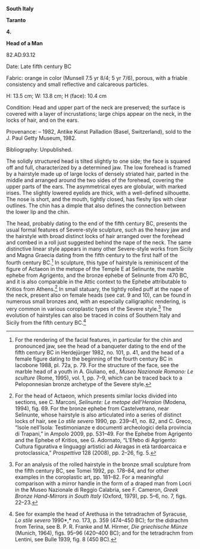 **South Italy**

**Taranto**

**4.**

**Head of a Man**

82.AD.93.12

<span class="smcaps">Date:</span> Late fifth century
<span class="smcaps">BC</span>

<span class="smcaps">Fabric</span>: orange in color
(Munsell 7.5 yr 8/4; 5 yr 7/6), porous, with a friable consistency and
small reflective and calcareous particles.

H: 13.5 cm; W: 13.8 cm; H (face): 10.4 cm

<span class="smcaps">Condition:</span> Head and upper
part of the neck are preserved; the surface is covered with a layer of
incrustations; large chips appear on the neck, in the locks of hair, and
on the ears.

<span class="smcaps">Provenance</span>: – 1982, Antike
Kunst Palladion (Basel, Switzerland), sold to the J. Paul Getty Museum,
1982.

<span class="smcaps">Bibliography:</span> Unpublished.

The solidly structured head is tilted slightly to one side; the face is
squared off and full, characterized by a determined jaw. The low
forehead is framed by a hairstyle made up of large locks of densely
striated hair, parted in the middle and arranged around the two sides of
the forehead, covering the upper parts of the ears. The asymmetrical
eyes are globular, with marked irises. The slightly lowered eyelids are
thick, with a well-defined silhouette. The nose is short, and the mouth,
tightly closed, has fleshy lips with clear outlines. The chin has a
dimple that also defines the connection between the lower lip and the
chin.

The head, probably dating to the end of the fifth century <span
class="smcaps">BC,</span> presents the usual formal
features of Severe-style sculpture, such as the heavy jaw and the
hairstyle with broad distinct locks of hair arranged over the forehead
and combed in a roll just suggested behind the nape of the neck. The
same distinctive linear style appears in many other Severe-style works
from Sicily and Magna Graecia dating from the fifth century to the first
half of the fourth century <span
class="smcaps">BC.</span>[^1] In sculpture, this type
of hairstyle is reminiscent of the figure of Actaeon in the metope of
the Temple E at Selinunte, the marble ephebe from Agrigento, and the
bronze ephebe of Selinunte from 470 <span
class="smcaps">BC</span>, and it is also comparable in
the Attic context to the Ephebe attributable to Kritios from Athens.[^2]
In small statuary, the tightly rolled puff at the nape of the neck,
present also on female heads (see cat. 9 and 10), can be found in
numerous small bronzes and, with an especially calligraphic rendering,
is very common in various coroplastic types of the Severe style.[^3] The
evolution of hairstyles can also be traced in coins of Southern Italy
and Sicily from the fifth century <span
class="smcaps">BC.</span>[^4]

[^1]: For the rendering of the facial features, in particular for the
    chin and pronounced jaw, see the head of a banqueter dating to the
    end of the fifth century BC in <span
    class="smcaps">Herdejürger</span> 1982, no. 101,
    p. 41, and the head of a female figure dating to the beginning of
    the fourth century <span class="smcaps">BC</span>
    in <span class="smcaps">Iacobone</span> 1988, pl.
    72a, p. 79. For the structure of the face, see the marble head of a
    youth in A. Giuliano, ed., *Museo Nazionale Romano: Le sculture*
    (Rome, 1995), vol. 1, pp. 7–9, which can be traced back to a
    Peloponnesian bronze archetype of the Severe style.

[^2]: For the head of Actaeon, which presents similar locks divided into
    sections, see C. Marconi, *Selinunte: Le metope dell’Heraion*
    (Modena, 1994), fig. 69. For the bronze ephebe from Castelvetrano,
    near Selinunte, whose hairstyle is also articulated into a series of
    distinct locks of hair, see *<span
    class="smcaps">Lo stile severo</span>* 1990, pp.
    239–41, no. 82, and C. Greco, “Isole nell’Isola: Testimonianze e
    documenti archeologici della provincia di Trapani,” in <span
    class="smcaps">Ampolo</span> 2009, pp. 531–49. For
    the Ephebe from Agrigento and the Ephebe of Kritios, see G.
    Adornato, “L’Efebo di Agrigento: Cultura figurativa e linguaggi
    artistici ad Akragas in età tardoarcaica e protoclassica,”
    *Prospettiva* 128 (2008), pp. 2–26, fig. 5.

[^3]: For an analysis of the rolled hairstyle in the bronze small
    sculpture from the fifth century BC, see <span
    class="smcaps">Tomei</span> 1992, pp. 178–84, and
    for other examples in the coroplastic art, pp. 181–82. For a
    meaningful comparison with a mirror handle in the form of a draped
    man from Locri in the Museo Nazionale di Reggio Calabria, see F.
    Cameron, *Greek Bronze Hand-Mirrors in South Italy* (Oxford, 1979),
    pp. 5–6, no. 7, figs. 22–23.

[^4]: See for example the head of Arethusa in the tetradrachm of
    Syracuse, *<span class="smcaps">Lo stile
    severo</span>* 1990*,* no. 173, p. 359 (474–450 BC<span
    class="smcaps">)</span>; for the didrachm from
    Terina, see B. P. R. Franke and M. Hirmer, *Die griechische Münze*
    (Munich, 1964), figs. 95–96 (420–400 BC); and for the tetradrachm
    from Lentini, see <span
    class="smcaps">Bulle</span> 1939, fig. 8 (450 BC).
